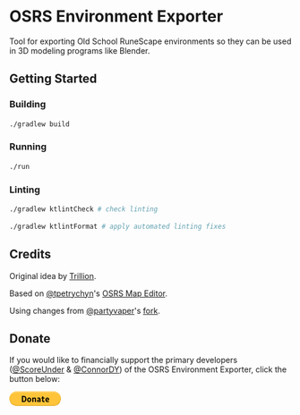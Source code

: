 # OSRS Environment Exporter

Tool for exporting Old School RuneScape environments so they can be used in 3D modeling programs like Blender.

## Getting Started

### Building

```bash
./gradlew build
```

### Running

```bash
./run
```

### Linting

```bash
./gradlew ktlintCheck # check linting
```

```bash
./gradlew ktlintFormat # apply automated linting fixes
```

## Credits

Original idea by [Trillion](https://twitter.com/TrillionStudios).

Based on [@tpetrychyn](https://github.com/tpetrychyn)'s [OSRS Map Editor](https://github.com/tpetrychyn/osrs-map-editor).

Using changes from [@partyvaper](https://github.com/partyvaper)'s [fork](https://github.com/partyvaper/osrs-map-editor).


## Donate

If you would like to financially support the primary developers ([@ScoreUnder](https://github.com/ScoreUnder) & [@ConnorDY](https://github.com/ConnorDY)) of the OSRS Environment Exporter, click the button below:

[![Donate](./docs/donate-button.png)](https://www.paypal.com/donate/?business=DVHHXKWFYZUJL&no_recurring=0&item_name=Donations+will+go+directly+to+the+primary+developers+%28score+and+wiz%29+of+the+OSRS+Environment+Exporter.&currency_code=USD)
